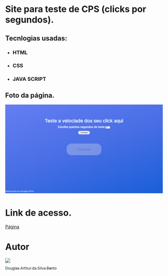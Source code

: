 # Site para teste de CPS (clicks por segundos).

 ## Tecnlogias usadas:
* ### HTML
* ### CSS
* ### JAVA SCRIPT

## Foto da página.
<html>
    <img src="./images/TestClick.png" />
</html>


# Link de acesso.

<html>
    <a href="https://douglasarthurr.github.io/Web-TestCPS/">Página</a>
</html>

#

# Autor


[<img src="https://avatars.githubusercontent.com/u/106849298?s=400&u=32da81625b4d70bc25578e099fce392b77b75634&v=4" width=115><br><sub>Douglas Arthur da Silva Bento</sub>](https://github.com/douglasarthurr)